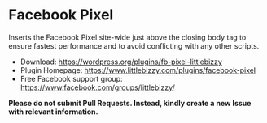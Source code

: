 # Facebook Pixel

Inserts the Facebook Pixel site-wide just above the closing body tag to ensure fastest performance and to avoid conflicting with any other scripts.

* Download: https://wordpress.org/plugins/fb-pixel-littlebizzy
* Plugin Homepage: https://www.littlebizzy.com/plugins/facebook-pixel
* Free Facebook support group: https://www.facebook.com/groups/littlebizzy/

**Please do not submit Pull Requests. Instead, kindly create a new Issue with relevant information.**
